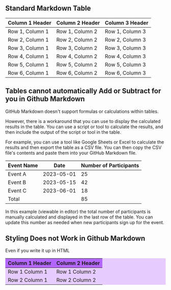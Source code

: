 <h2> Standard Markdown Table </h2>

| Column 1 Header | Column 2 Header | Column 3 Header |
| --------------- | --------------- | --------------- |
| Row 1, Column 1 | Row 1, Column 2 | Row 1, Column 3 |
| Row 2, Column 1 | Row 2, Column 2 | Row 2, Column 3 |
| Row 3, Column 1 | Row 3, Column 2 | Row 3, Column 3 |
| Row 4, Column 1 | Row 4, Column 2 | Row 4, Column 3 |
| Row 5, Column 1 | Row 5, Column 2 | Row 5, Column 3 |
| Row 6, Column 1 | Row 6, Column 2 | Row 6, Column 3 |


<h2> Tables cannot automatically Add or Subtract for you in Github Markdown </h2>


GitHub Markdown doesn't support formulas or calculations within tables.



However, there is a workaround that you can use to display the calculated results in the table. You can use a script or tool to calculate the results, and then include the output of the script or tool in the table.


For example, you can use a tool like Google Sheets or Excel to calculate the results and then export the table as a CSV file. You can then copy the CSV file's contents and paste them into your GitHub Markdown file.


| Event Name | Date      | Number of Participants |
| ---------- | ----------| -----------------------|
| Event A    | 2023-05-01| 25                     |
| Event B    | 2023-05-15| 42                     |
| Event C    | 2023-06-01| 18                     |
| Total      |           | 85                     |


In this example (viewable in editor) the total number of participants is manually calculated and displayed in the last row of the table. You can update this number as needed when new participants sign up for the event.


<h2> Styling Does not Work in Github Markdown</h2>
Even if you write it up in HTML


<table style="background-color: #e6ccff;">
  <thead>
    <tr>
      <th style="background-color: #b366ff;">Column 1 Header</th>
      <th style="background-color: #b366ff;">Column 2 Header</th>
    </tr>
  </thead>
  <tbody>
    <tr>
      <td>Row 1 Column 1</td>
      <td>Row 1 Column 2</td>
    </tr>
    <tr>
      <td>Row 2 Column 1</td>
      <td>Row 2 Column 2</td>
    </tr>
  </tbody>
</table>

